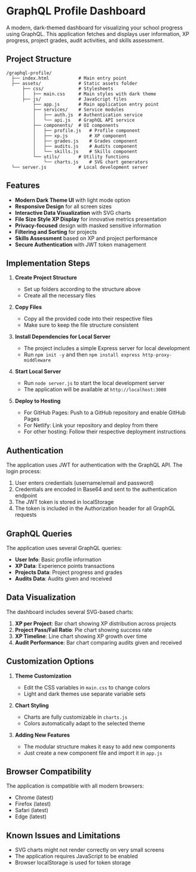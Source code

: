 # GraphQL Profile Dashboard

A modern, dark-themed dashboard for visualizing your school progress using GraphQL. This application fetches and displays user information, XP progress, project grades, audit activities, and skills assessment.

## Project Structure

```
/graphql-profile/
  ├── index.html           # Main entry point
  ├── assets/              # Static assets folder
      ├── css/             # Stylesheets
      │   ├── main.css     # Main styles with dark theme
      ├── js/              # JavaScript files
          ├── app.js       # Main application entry point
          ├── services/    # Service modules
          │   ├── auth.js  # Authentication service
          │   └── api.js   # GraphQL API service
          ├── components/  # UI components
          │   ├── profile.js   # Profile component
          │   ├── xp.js        # XP component
          │   ├── grades.js    # Grades component
          │   ├── audits.js    # Audits component
          │   └── skills.js    # Skills component
          └── utils/       # Utility functions
              └── charts.js    # SVG chart generators
  └── server.js            # Local development server
```

## Features

- **Modern Dark Theme UI** with light mode option
- **Responsive Design** for all screen sizes
- **Interactive Data Visualization** with SVG charts
- **File Size Style XP Display** for innovative metrics presentation
- **Privacy-focused** design with masked sensitive information
- **Filtering and Sorting** for projects
- **Skills Assessment** based on XP and project performance
- **Secure Authentication** with JWT token management

## Implementation Steps

1. **Create Project Structure**
   - Set up folders according to the structure above
   - Create all the necessary files

2. **Copy Files**
   - Copy all the provided code into their respective files
   - Make sure to keep the file structure consistent

3. **Install Dependencies for Local Server**
   - The project includes a simple Express server for local development
   - Run `npm init -y` and then `npm install express http-proxy-middleware`

4. **Start Local Server**
   - Run `node server.js` to start the local development server
   - The application will be available at `http://localhost:3000`

5. **Deploy to Hosting**
   - For GitHub Pages: Push to a GitHub repository and enable GitHub Pages
   - For Netlify: Link your repository and deploy from there
   - For other hosting: Follow their respective deployment instructions

## Authentication

The application uses JWT for authentication with the GraphQL API. The login process:

1. User enters credentials (username/email and password)
2. Credentials are encoded in Base64 and sent to the authentication endpoint
3. The JWT token is stored in localStorage
4. The token is included in the Authorization header for all GraphQL requests

## GraphQL Queries

The application uses several GraphQL queries:

- **User Info**: Basic profile information
- **XP Data**: Experience points transactions
- **Projects Data**: Project progress and grades
- **Audits Data**: Audits given and received

## Data Visualization

The dashboard includes several SVG-based charts:

1. **XP per Project**: Bar chart showing XP distribution across projects
2. **Project Pass/Fail Ratio**: Pie chart showing success rate
3. **XP Timeline**: Line chart showing XP growth over time
4. **Audit Performance**: Bar chart comparing audits given and received

## Customization Options

1. **Theme Customization**
   - Edit the CSS variables in `main.css` to change colors
   - Light and dark themes use separate variable sets

2. **Chart Styling**
   - Charts are fully customizable in `charts.js`
   - Colors automatically adapt to the selected theme

3. **Adding New Features**
   - The modular structure makes it easy to add new components
   - Just create a new component file and import it in `app.js`

## Browser Compatibility

The application is compatible with all modern browsers:
- Chrome (latest)
- Firefox (latest)
- Safari (latest)
- Edge (latest)

## Known Issues and Limitations

- SVG charts might not render correctly on very small screens
- The application requires JavaScript to be enabled
- Browser localStorage is used for token storage